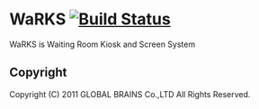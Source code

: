 # WaRKS [![Build Status](https://secure.travis-ci.org/akm/WaRKS.png)](http://travis-ci.org/akm/WaRKS)

WaRKS is Waiting Room Kiosk and Screen System

## Copyright

Copyright (C) 2011 GLOBAL BRAINS Co.,LTD All Rights Reserved.
